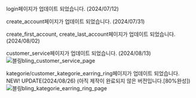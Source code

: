 login페이지가 업데이트 되었습니다. (2024/07/12)

create_account페이지가 업데이트 되었습니다. (2024/07/31)

create_first_account, create_last_account페이지가 업데이트 되었습니다. (2024/08/02)

customer_service페이지가 업데이트 되었습니다. (2024/08/13)
![블링bling_customer_service_page](https://github.com/user-attachments/assets/84cb4bd1-7da5-407a-b132-e61ed0403b89)

kategorie/customer_kategorie_earring_ring페이지가 업데이트 되었습니다. NEW! UPDATE(2024/08/26)
(아직 제작이 완료되지 않은 버전입니다.[80%완성])
![블링bling_kategorie_earring_ring_page](https://github.com/user-attachments/assets/8f757322-77b0-4770-b05d-0b05c7cc216b)
